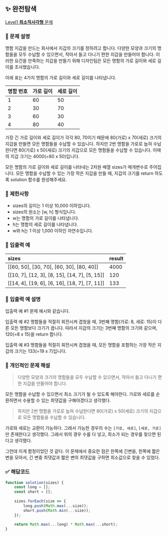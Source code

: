 ## ✨ 완전탐색
[Level1 **최소직사각형** 문제](https://school.programmers.co.kr/learn/courses/30/lessons/86491) 

### 📘 문제 설명
명함 지갑을 만드는 회사에서 지갑의 크기를 정하려고 합니다. 다양한 모양과 크기의 명함들을 모두 수납할 수 있으면서, 작아서 들고 다니기 편한 지갑을 만들어야 합니다. 이러한 요건을 만족하는 지갑을 만들기 위해 디자인팀은 모든 명함의 가로 길이와 세로 길이를 조사했습니다.

아래 표는 4가지 명함의 가로 길이와 세로 길이를 나타냅니다.


|명함 번호|가로 길이|세로 길이|
|:---|:---|:---|
|1|60|50|
|2|30|70|
|3|60|30|
|4|80|40|


가장 긴 가로 길이와 세로 길이가 각각 80, 70이기 때문에 80(가로) x 70(세로) 크기의 지갑을 만들면 모든 명함들을 수납할 수 있습니다. 하지만 2번 명함을 가로로 눕혀 수납한다면 80(가로) x 50(세로) 크기의 지갑으로 모든 명함들을 수납할 수 있습니다. 이때의 지갑 크기는 4000(=80 x 50)입니다.

모든 명함의 가로 길이와 세로 길이를 나타내는 2차원 배열 sizes가 매개변수로 주어집니다. 모든 명함을 수납할 수 있는 가장 작은 지갑을 만들 때, 지갑의 크기를 return 하도록 solution 함수를 완성해주세요.

### 📕 제한사항
- sizes의 길이는 1 이상 10,000 이하입니다.
- sizes의 원소는 [w, h] 형식입니다.
- w는 명함의 가로 길이를 나타냅니다.
- h는 명함의 세로 길이를 나타냅니다.
- w와 h는 1 이상 1,000 이하인 자연수입니다.

### 📙 입출력 예
|sizes|result|
|:---|:---|
|[[60, 50], [30, 70], [60, 30], [80, 40]]|4000|
|[[10, 7], [12, 3], [8, 15], [14, 7], [5, 15]]|120|
|[[14, 4], [19, 6], [6, 16], [18, 7], [7, 11]]|133|

### 📒 입출력 예 설명
입출력 예 #1
문제 예시와 같습니다.

입출력 예 #2
명함들을 적절히 회전시켜 겹쳤을 때, 3번째 명함(가로: 8, 세로: 15)이 다른 모든 명함보다 크기가 큽니다. 따라서 지갑의 크기는 3번째 명함의 크기와 같으며, 120(=8 x 15)을 return 합니다.

입출력 예 #3
명함들을 적절히 회전시켜 겹쳤을 때, 모든 명함을 포함하는 가장 작은 지갑의 크기는 133(=19 x 7)입니다.

### 📗 개인적인 문제 해설
> 다양한 모양과 크기의 명함들을 모두 수납할 수 있으면서, 작아서 들고 다니기 편한 지갑을 만들어야 합니다. 

모든 명함을 수납할 수 있으면서 최소 크기가 될 수 있도록 해야한다. 가로와 세로를 순환하면서 수용할 수 있는 최댓값을 구해야겠다고 생각했다.

> 하지만 2번 명함을 가로로 눕혀 수납한다면 80(가로) x 50(세로) 크기의 지갑으로 모든 명함들을 수납할 수 있습니다. 

가로와 세로는 교환이 가능하다. 그래서 가능한 경우의 수는 `[가로, 세로]`, `[세로, 가로]`만 존재한다고 생각했다. 그래서 위의 경우 수를 다 넣고, 최소가 되는 경우를 찾으면 된다고 생각했다.

그런데 이게 함정이었던 것 같다. 이 문제에서 중요한 점은 한쪽에 긴변을, 한쪽에 짧은 변을 모아서, 긴 변중 최댓값과 짧은 변의 최댓값을 구하면 최소값으로 찾을 수 있었다.

### ✅ 해답코드
```javascript
function solution(sizes) {
    const long = [];
    const short = [];
    
    sizes.forEach(size => {
        long.push(Math.max(...size));
        short.push(Math.min(...size));
    });
    
    return Math.max(...long) * Math.max(...short);
}
```